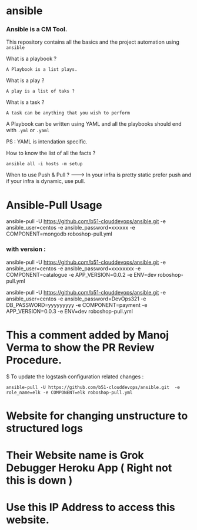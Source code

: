 # ansible

### Ansible is a CM Tool.

This repository contains all the basics and the project automation using `ansible`

What is a playbook ?

```
A Playbook is a list plays.
``` 

What is a play ?

```
A play is a list of taks ?
```

What is a task ?

```
A task can be anything that you wish to perform
```

A Playbook can be written using YAML and all the playbooks should end with `.yml` or `.yaml` 

PS : YAML is intendation specific. 

How to know the list of all the facts ?

```
ansible all -i hosts -m setup
```

When to use Push & Pull  ?
---> In your infra is pretty static prefer push and if your infra is dynamic, use pull.

# Ansible-Pull Usage

ansible-pull -U https://github.com/b51-clouddevops/ansible.git -e ansible_user=centos -e ansible_password=xxxxxx -e COMPONENT=mongodb roboshop-pull.yml

### with version :
ansible-pull -U https://github.com/b51-clouddevops/ansible.git -e ansible_user=centos -e ansible_password=xxxxxxxx -e COMPONENT=catalogue -e APP_VERSION=0.0.2 -e ENV=dev roboshop-pull.yml

ansible-pull -U https://github.com/b51-clouddevops/ansible.git -e ansible_user=centos -e ansible_password=DevOps321 -e DB_PASSWORD=yyyyyyyyy -e COMPONENT=payment -e APP_VERSION=0.0.3 -e ENV=dev roboshop-pull.yml

# This a comment added by Manoj Verma to show the PR Review Procedure.

$ To update the logstash configuration related changes :
```
ansible-pull -U https://github.com/b51-clouddevops/ansible.git  -e role_name=elk -e COMPONENT=elk roboshop-pull.yml

```


# Website for changing unstructure to structured logs
# Their Website name is Grok Debugger Heroku App ( Right not this is down )
# Use this IP Address to access this website.